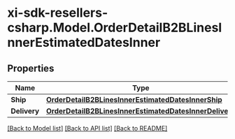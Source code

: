 # xi-sdk-resellers-csharp.Model.OrderDetailB2BLinesInnerEstimatedDatesInner

## Properties

Name | Type | Description | Notes
------------ | ------------- | ------------- | -------------
**Ship** | [**OrderDetailB2BLinesInnerEstimatedDatesInnerShip**](OrderDetailB2BLinesInnerEstimatedDatesInnerShip.md) |  | [optional] 
**Delivery** | [**OrderDetailB2BLinesInnerEstimatedDatesInnerDelivery**](OrderDetailB2BLinesInnerEstimatedDatesInnerDelivery.md) |  | [optional] 

[[Back to Model list]](../README.md#documentation-for-models) [[Back to API list]](../README.md#documentation-for-api-endpoints) [[Back to README]](../README.md)

